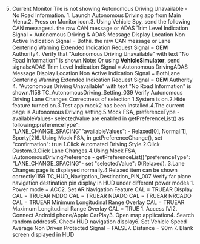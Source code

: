 5. Current Monitor Tile is not showing Autonomous Driving Unavailable - No Road Information. 1. Launch Autonomous Driving app from Main Menu.2. Press on Monitor icon.3. Using Vehicle Spy, send the following CAN messages:i. the raw CAN message or ADAS Trim Level Indication Signal = Autonomous Driving & ADAS Message Display Location Non Active Indication Signal = Bothii. the raw CAN message or Lane Centering Warning Extended Indication Request Signal = **OEM** Authority4. Verify that "Autonomous Driving Unavailable" with text "No Road Information" is shown.Note: Or using **VehicleSimulator**, send signals:ADAS Trim Level Indication Signal = Autonomous DrivingADAS Message Display Location Non Active Indication Signal = BothLane Centering Warning Extended Indication Request Signal = **OEM** Authority 4. "Autonomous Driving Unavailable" with text "No Road Information" is shown.1158 TC_AutonomousDriving_Setting_039 Verify Autonomous Driving Lane Changes Correctness of selection 1.System is on.2.Hide feature turned on.3.Test app mock2 has been installed.4.The current page is Autonomous Driving setting.5.Mock FSA, preferenceType - availableValues- selectedValue are enabled in getPreferenceList() as following:preferenceType": "LANE_CHANGE_SPACING""availableValues": - Relaxed[0], Normal[1], Sporty[2]6. Using Mock FSA, in getPreferenceChange(), set "confirmation": true 1.Click Automated Driving Style.2.Click Custom.3.Click Lane Changes.4.Using Mock FSA, iAutonomousDrivingPreference - getPreferenceList()"preferenceType": "LANE_CHANGE_SPACING"- set "selectedValue": 0(Relaxed). 3.Lane Changes page is displayed normally.4.Relaxed item can be shown correctly1159 TC_HUD_Navigation_Destination_PIN_007 Verify far plane navigation destination pin display in HUD under different power modes 1. Power mode = ACC2. Set AR Navigation Feature CAL = TRUEAR Display CAL = TRUEAR NDDO CAL = TRUEAR NDADO CAL = TRUEAR NRCADO CAL = TRUEAR Minimum Longitudinal Range Overlay CAL = TRUEAR Maximum Longitudinal Range Overlay CAL = TRUE 1. Access IVI2. Connect Android phone/Apple CarPlay3. Open map application4. Search random address5. Check HUD navigation display6. Set Vehicle Speed Average Non Driven Protected Signal = FALSE7. Distance = 90m 7. Blank screen displayed in HUD